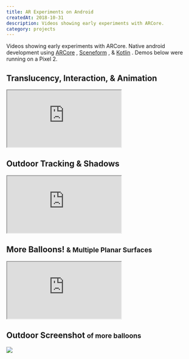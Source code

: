 ```yaml
---
title: AR Experiments on Android
createdAt: 2018-10-31
description: Videos showing early experiments with ARCore.
category: projects
---
```


Videos showing early experiments with ARCore. Native android development using
<a href="https://developers.google.com/ar/">ARCore</a>
,
<a href="https://developers.google.com/ar/develop/java/sceneform/">Sceneform</a>
, &
<a href="https://kotlinlang.org/">Kotlin</a>
. Demos below were running on a Pixel 2.

<h2>Translucency, Interaction, & Animation</h4>
<div class="video-responsive">
  <iframe
    allowfullscreen
    src="https://www.youtube.com/embed/ijGqoRWVDBU?feature=oembed&rel=0&modestbranding=1"
  ></iframe>
</div>

<h2>Outdoor Tracking &amp; Shadows</h4>
<div class="video-responsive">
  <iframe
    allowfullscreen
    src="https://www.youtube.com/embed/T1brLcj5EKc?feature=oembed&rel=0&modestbranding=1"
  ></iframe>
</div>

<h2>
  More Balloons!
  <small>&amp; Multiple Planar Surfaces</small>
</h2>
<div class="video-responsive">
  <iframe
    allowfullscreen
    src="https://www.youtube.com/embed/M3w2ZxQ_RUk?feature=oembed&rel=0&modestbranding=1"
  ></iframe>
</div>

<h2>
  Outdoor Screenshot
  <small>of more balloons</small>
</h2>
<div>
  <img class="img-fluid rounded" src="/i/projects/2018/1031-android-ar/ar-balloons-scrshot.png" />
</div>
